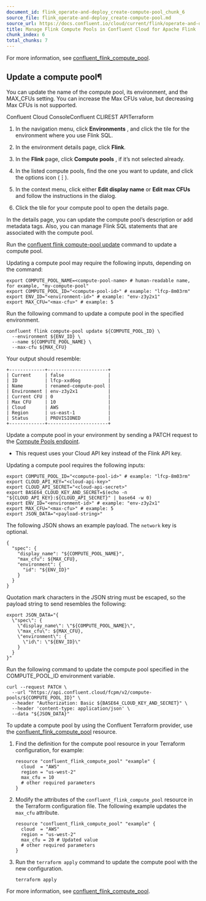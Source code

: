 ```yaml
---
document_id: flink_operate-and-deploy_create-compute-pool_chunk_6
source_file: flink_operate-and-deploy_create-compute-pool.md
source_url: https://docs.confluent.io/cloud/current/flink/operate-and-deploy/create-compute-pool.html
title: Manage Flink Compute Pools in Confluent Cloud for Apache Flink
chunk_index: 6
total_chunks: 7
---
```


For more information, see [confluent_flink_compute_pool](https://registry.terraform.io/providers/confluentinc/confluent/latest/docs/data-sources/confluent_flink_compute_pool).

## Update a compute pool¶

You can update the name of the compute pool, its environment, and the MAX_CFUs setting. You can increase the Max CFUs value, but decreasing Max CFUs is not supported.

Confluent Cloud ConsoleConfluent CLIREST APITerraform

  1. In the navigation menu, click **Environments** , and click the tile for the environment where you use Flink SQL.

  2. In the environment details page, click **Flink**.

  3. In the **Flink** page, click **Compute pools** , if it’s not selected already.

  4. In the listed compute pools, find the one you want to update, and click the options icon (**⋮**).

  5. In the context menu, click either **Edit display name** or **Edit max CFUs** and follow the instructions in the dialog.

  6. Click the tile for your compute pool to open the details page.

In the details page, you can update the compute pool’s description or add metadata tags. Also, you can manage Flink SQL statements that are associated with the compute pool.

Run the [confluent flink compute-pool update](https://docs.confluent.io/confluent-cli/current/command-reference/flink/compute-pool/confluent_flink_compute-pool_update.html) command to update a compute pool.

Updating a compute pool may require the following inputs, depending on the command:

    export COMPUTE_POOL_NAME=<compute-pool-name> # human-readable name, for example, "my-compute-pool"
    export COMPUTE_POOL_ID="<compute-pool-id>" # example: "lfcp-8m03rm"
    export ENV_ID="<environment-id>" # example: "env-z3y2x1"
    export MAX_CFU="<max-cfu>" # example: 5

Run the following command to update a compute pool in the specified environment.

    confluent flink compute-pool update ${COMPUTE_POOL_ID} \
      --environment ${ENV_ID} \
      --name ${COMPUTE_POOL_NAME} \
      --max-cfu ${MAX_CFU}

Your output should resemble:

    +-------------+----------------------+
    | Current     | false                |
    | ID          | lfcp-xxd6og          |
    | Name        | renamed-compute-pool |
    | Environment | env-z3y2x1           |
    | Current CFU | 0                    |
    | Max CFU     | 10                   |
    | Cloud       | AWS                  |
    | Region      | us-east-1            |
    | Status      | PROVISIONED          |
    +-------------+----------------------+

Update a compute pool in your environment by sending a PATCH request to the [Compute Pools endpoint](/cloud/current/api.html#tag/Compute-Pools-\(fcpmv2\)/operation/updateFcpmV2ComputePool).

* This request uses your Cloud API key instead of the Flink API key.

Updating a compute pool requires the following inputs:

    export COMPUTE_POOL_ID="<compute-pool-id>" # example: "lfcp-8m03rm"
    export CLOUD_API_KEY="<cloud-api-key>"
    export CLOUD_API_SECRET="<cloud-api-secret>"
    export BASE64_CLOUD_KEY_AND_SECRET=$(echo -n "${CLOUD_API_KEY}:${CLOUD_API_SECRET}" | base64 -w 0)
    export ENV_ID="<environment-id>" # example: "env-z3y2x1"
    export MAX_CFU="<max-cfu>" # example: 5
    export JSON_DATA="<payload-string>"

The following JSON shows an example payload. The `network` key is optional.

    {
      "spec": {
        "display_name": "${COMPUTE_POOL_NAME}",
        "max_cfu": ${MAX_CFU},
        "environment": {
          "id": "${ENV_ID}"
        }
      }
    }

Quotation mark characters in the JSON string must be escaped, so the payload string to send resembles the following:

    export JSON_DATA="{
      \"spec\": {
        \"display_name\": \"${COMPUTE_POOL_NAME}\",
        \"max_cfu\": ${MAX_CFU},
        \"environment\": {
          \"id\": \"${ENV_ID}\"
        }
      }
    }"

Run the following command to update the compute pool specified in the COMPUTE_POOL_ID environment variable.

    curl --request PATCH \
      --url "https://api.confluent.cloud/fcpm/v2/compute-pools/${COMPUTE_POOL_ID}" \
      --header "Authorization: Basic ${BASE64_CLOUD_KEY_AND_SECRET}" \
      --header 'content-type: application/json' \
      --data "${JSON_DATA}"

To update a compute pool by using the Confluent Terraform provider, use the [confluent_flink_compute_pool](https://registry.terraform.io/providers/confluentinc/confluent/latest/docs/resources/confluent_flink_compute_pool) resource.

  1. Find the definition for the compute pool resource in your Terraform configuration, for example:

         resource "confluent_flink_compute_pool" "example" {
           cloud  = "AWS"
           region = "us-west-2"
           max_cfu = 10
           # other required parameters
         }

  2. Modify the attributes of the `confluent_flink_compute_pool` resource in the Terraform configuration file. The following example updates the `max_cfu` attribute.

         resource "confluent_flink_compute_pool" "example" {
           cloud  = "AWS"
           region = "us-west-2"
           max_cfu = 20 # Updated value
           # other required parameters
         }

  3. Run the `terraform apply` command to update the compute pool with the new configuration.

         terraform apply

For more information, see [confluent_flink_compute_pool](https://registry.terraform.io/providers/confluentinc/confluent/latest/docs/resources/confluent_flink_compute_pool).
